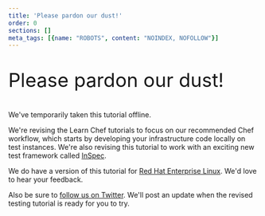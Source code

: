 ```yaml
---
title: 'Please pardon our dust!'
order: 0
sections: []
meta_tags: [{name: "ROBOTS", content: "NOINDEX, NOFOLLOW"}]
---
```

<p style="font-size: 2.40625rem;">
Please pardon our dust!
</p>

We've temporarily taken this tutorial offline.

We're revising the Learn Chef tutorials to focus on our recommended Chef workflow, which starts by developing your infrastructure code locally on test instances. We're also revising this tutorial to work with an exciting new test framework called [InSpec](http://inspec.io/docs/reference/resources/).

We do have a version of this tutorial for [Red Hat Enterprise Linux](/tutorials/test-your-infrastructure-code/rhel/). We'd love to hear your feedback. 

Also be sure to [follow us on Twitter](https://twitter.com/learnchef). We'll post an update when the revised testing tutorial is ready for you to try.
